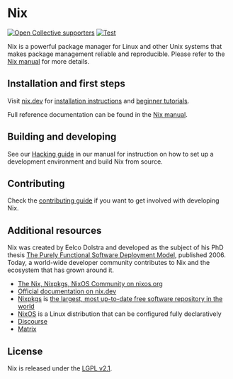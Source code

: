 # Nix

[![Open Collective supporters](https://opencollective.com/nixos/tiers/supporter/badge.svg?label=Supporters&color=brightgreen)](https://opencollective.com/nixos)
[![Test](https://github.com/NixOS/nix/workflows/Test/badge.svg)](https://github.com/NixOS/nix/actions)

Nix is a powerful package manager for Linux and other Unix systems that makes package
management reliable and reproducible. Please refer to the [Nix manual](https://nixos.org/nix/manual)
for more details.

## Installation and first steps

Visit [nix.dev](https://nix.dev) for [installation instructions](https://nix.dev/tutorials/install-nix) and [beginner tutorials](https://nix.dev/tutorials/first-steps).

Full reference documentation can be found in the [Nix manual](https://nixos.org/nix/manual).

## Building and developing

See our [Hacking guide](https://nixos.org/manual/nix/unstable/contributing/hacking.html) in our manual for instruction on how to
 set up a development environment and build Nix from source.

## Contributing

Check the [contributing guide](./CONTRIBUTING.md) if you want to get involved with developing Nix.

## Additional resources

Nix was created by Eelco Dolstra and developed as the subject of his PhD thesis [The Purely Functional Software Deployment Model](https://edolstra.github.io/pubs/phd-thesis.pdf), published 2006.
Today, a world-wide developer community contributes to Nix and the ecosystem that has grown around it.

- [The Nix, Nixpkgs, NixOS Community on nixos.org](https://nixos.org/)
- [Official documentation on nix.dev](https://nix.dev)
- [Nixpkgs](https://github.com/NixOS/nixpkgs) is [the largest, most up-to-date free software repository in the world](https://repology.org/repositories/graphs)
- [NixOS](https://github.com/NixOS/nixpkgs/tree/master/nixos) is a Linux distribution that can be configured fully declaratively
- [Discourse](https://discourse.nixos.org/)
- [Matrix](https://matrix.to/#/#nix:nixos.org)

## License

Nix is released under the [LGPL v2.1](./COPYING).
